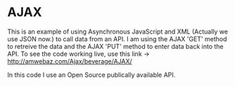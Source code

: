 # AJAX
This is an example of using Asynchronous JavaScript and XML (Actually we use JSON now.) to call data from an API. I am using the AJAX 'GET' method to retreive the data and the AJAX 'PUT' method to enter data back into the API. To see the code working live, use this link -> http://amwebaz.com/Ajax/beverage/AJAX/

In this code I use an Open Source publically available  API.
